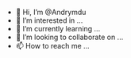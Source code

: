 - 👋 Hi, I’m @Andrymdu
- 👀 I’m interested in ...
- 🌱 I’m currently learning ...
- 💞️ I’m looking to collaborate on ...
- 📫 How to reach me ...

<!---
Andrymdu/Andrymdu is a ✨ special ✨ repository because its `README.md` (this file) appears on your GitHub profile.
You can click the Preview link to take a look at your changes.
--->
